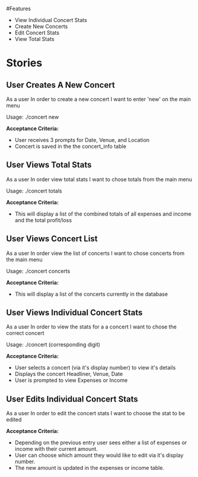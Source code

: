 #Features

* View Individual Concert Stats
* Create New Concerts
* Edit Concert Stats
* View Total Stats


# Stories

## User Creates A New Concert

As a user
In order to create a new concert
I want to enter 'new' on the main menu

Usage: ./concert new

**Acceptance Criteria:**

* User receives 3 prompts for Date, Venue, and Location
* Concert is saved in the the concert_info table

## User Views Total Stats
As a user
In order view total stats
I want to chose totals from the main menu

Usage: ./concert totals

**Acceptance Criteria:**

* This will display a list of the combined totals of all expenses and income and the total profit/loss

## User Views Concert List
As a user
In order view the list of concerts
I want to chose concerts from the main menu

Usage: ./concert concerts

**Acceptance Criteria:**

* This will display a list of the concerts currently in the database

## User Views Individual Concert Stats

As a user
In order to view the stats for a a concert
I want to chose the correct concert

Usage: ./concert (corresponding digit)

**Acceptance Criteria:**

* User selects a concert (via it's display number) to view it's details
* Displays the concert Headliner, Venue, Date
* User is prompted to view Expenses or Income

## User Edits Individual Concert Stats

As a user
In order to edit the concert stats
I want to choose the stat to be edited

**Acceptance Criteria:**

* Depending on the previous entry user sees either a list of expenses or income with their current amount.
* User can choose which amount they would like to edit via it's display number.
* The new amount is updated in the expenses or income table.
